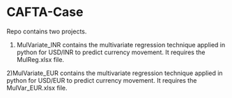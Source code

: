 # CAFTA-Case
Repo contains two projects.

1) MulVariate_INR contains the multivariate regression technique applied in python for USD/INR to predict currency movement.
   It requires the MulReg.xlsx file.
   
   
2)MulVariate_EUR contains the multivariate regression technique applied in python for USD/EUR to predict currency movement.
   It requires the MulVar_EUR.xlsx file.

